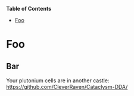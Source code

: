 <!-- START doctoc generated TOC please keep comment here to allow auto update -->
<!-- DON'T EDIT THIS SECTION, INSTEAD RE-RUN doctoc TO UPDATE -->
**Table of Contents**

- [Foo](#foo)

<!-- END doctoc generated TOC please keep comment here to allow auto update -->

# Foo
## Bar

Your plutonium cells are in another castle: https://github.com/CleverRaven/Cataclysm-DDA/


